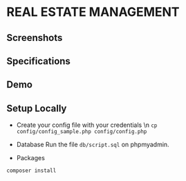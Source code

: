 # REAL ESTATE MANAGEMENT

## Screenshots

## Specifications

## Demo

## Setup Locally

- Create your config file with your credentials \n
`cp config/config_sample.php config/config.php`

- Database
Run the file `db/script.sql` on phpmyadmin.

- Packages

`composer install`